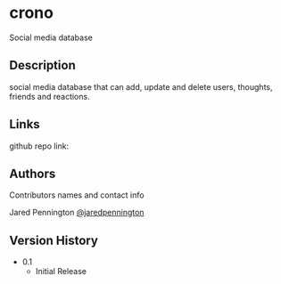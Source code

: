 # crono

Social media database

## Description

social media database that can add, update and delete users, thoughts, friends and reactions.

## Links

github repo link: 

## Authors

Contributors names and contact info

Jared Pennington
[@jaredpennington](https://github.com/jaredpennington)

## Version History

- 0.1
  - Initial Release

